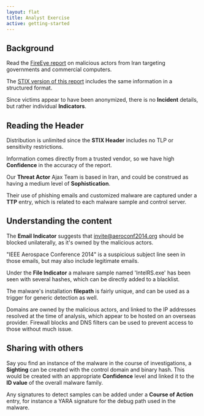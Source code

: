 ```yaml
---
layout: flat
title: Analyst Exercise
active: getting-started
---
```


## Background
Read the [FireEye report](report) on malicious actors from Iran targeting governments and commercial computers.

The [STIX version of this report](output.xml) includes the same information in a structured format.

 Since victims appear to have been anonymized, there is no **Incident** details, but rather individual **Indicators**.


## Reading the Header

Distribution is unlimited since the **STIX Header** includes no TLP or sensitivity restrictions. 

Information comes directly from a trusted vendor, so we have high **Confidence** in the accuracy of the report.

Our **Threat Actor** Ajax Team is based in Iran, and could be construed as having a medium level of **Sophistication**. 

Their use of phishing emails and customized malware are captured under a **TTP** entry, which is related to each malware sample and control server.

## Understanding the content

The **Email Indicator** suggests that invite@aeroconf2014.org should be blocked unilaterally, as it's owned by the malicious actors.

"IEEE Aerospace Conference 2014" is a suspicious subject line seen in those emails, but may also include legitimate emails.

Under the **File Indicator** a malware sample named 'IntelRS.exe' has been seen with several hashes, which can be directly added to a blacklist.

The malware's installation **filepath** is fairly unique, and can be used as a trigger for generic detection as well.

Domains are owned by the malicious actors, and linked to the IP addresses resolved at the time of analysis, which appear to be hosted on an overseas provider. Firewall blocks and DNS filters can be used to prevent access to those without much issue.

## Sharing with others
Say you find an instance of the malware in the course of investigations, a **Sighting** can be created with the control domain and binary hash. This would be created with an appropriate **Confidence** level and linked it to the **ID value** of the overall malware family.

Any signatures to detect samples can be added under a **Course of Action** entry, for instance a YARA signature for the debug path used in the malware.

